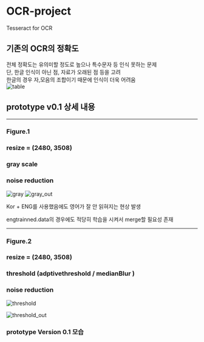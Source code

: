 # OCR-project
Tesseract for OCR

## 기존의 OCR의 정확도

전체 정확도는 유의미할 정도로 높으나 특수문자 등 인식 못하는 문제  
단, 한글 인식이 아닌 점, 자료가 오래된 점 등을 고려  
한글의 경우 자,모음의 조합이기 때문에 인식이 더욱 어려움  
![table](https://user-images.githubusercontent.com/32162748/83996679-aca6f480-a997-11ea-801b-6ee9cc477f12.png)

## prototype v0.1 상세 내용
---------------------------
### Figure.1
### resize = (2480, 3508)
### gray scale
### noise reduction

<div>

![gray](https://user-images.githubusercontent.com/32162748/83997091-951c3b80-a998-11ea-832f-7e541f44fe06.png)
![gray_out](https://user-images.githubusercontent.com/32162748/83997098-964d6880-a998-11ea-9fe5-382ec0ea99a6.png)
</div>
Kor + ENG를 사용했음에도 영어가 잘 안 읽혀지는 현상 발생   

engtrainned.data의 경우에도 적당히 학습을 시켜서 merge할 필요성 존재  

--------------------------------------------------------------------
### Figure.2
### resize = (2480, 3508)
### threshold (adptivethreshold / medianBlur )
### noise reduction

<div>

![threshold](https://user-images.githubusercontent.com/32162748/83997099-96e5ff00-a998-11ea-8198-32571c670dd7.png)

![threshold_out](https://user-images.githubusercontent.com/32162748/83997101-98172c00-a998-11ea-920b-59fc847ca17a.png)
</div>

### prototype Version 0.1 모습
